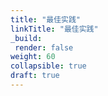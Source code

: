 ```yaml
---
title: "最佳实践"
linkTitle: "最佳实践"
_build:
 render: false 
weight: 60
collapsible: true
draft: true
---
```

